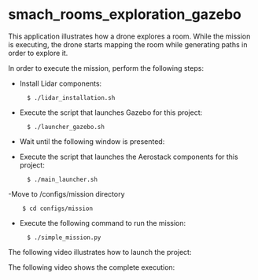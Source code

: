 # smach_rooms_exploration_gazebo

This application illustrates how a drone explores a room. While the mission is executing, the drone starts mapping the room while generating paths in order to explore it.

In order to execute the mission, perform the following steps:

- Install Lidar components:

        $ ./lidar_installation.sh

- Execute the script that launches Gazebo for this project:

        $ ./launcher_gazebo.sh


- Wait until the following window is presented:



- Execute the script that launches the Aerostack components for this project:

        $ ./main_launcher.sh

-Move to /configs/mission directory

        $ cd configs/mission
        
- Execute the following command to run the mission:

        $ ./simple_mission.py

The following video illustrates how to launch the project:

The following video shows the complete execution:




